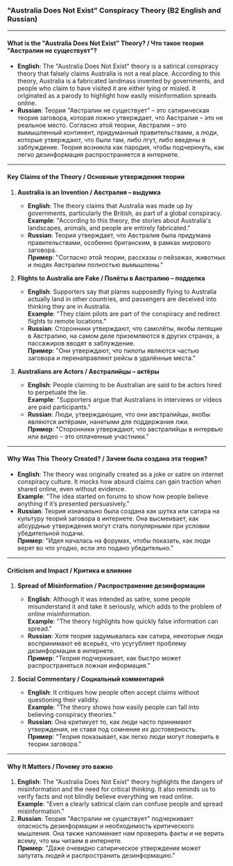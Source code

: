 ### **"Australia Does Not Exist" Conspiracy Theory (B2 English and Russian)**

---

#### **What is the "Australia Does Not Exist" Theory? / Что такое теория "Австралии не существует"?**

- **English**: The "Australia Does Not Exist" theory is a satirical conspiracy theory that falsely claims Australia is not a real place. According to this theory, Australia is a fabricated landmass invented by governments, and people who claim to have visited it are either lying or misled. It originated as a parody to highlight how easily misinformation spreads online.  
- **Russian**: Теория "Австралии не существует" – это сатирическая теория заговора, которая ложно утверждает, что Австралия – это не реальное место. Согласно этой теории, Австралия – это вымышленный континент, придуманный правительствами, а люди, которые утверждают, что были там, либо лгут, либо введены в заблуждение. Теория возникла как пародия, чтобы подчеркнуть, как легко дезинформация распространяется в интернете.

---

#### **Key Claims of the Theory / Основные утверждения теории**

1. **Australia is an Invention / Австралия – выдумка**
   - **English**: The theory claims that Australia was made up by governments, particularly the British, as part of a global conspiracy.  
     **Example**: "According to this theory, the stories about Australia's landscapes, animals, and people are entirely fabricated."  
   - **Russian**: Теория утверждает, что Австралия была придумана правительствами, особенно британским, в рамках мирового заговора.  
     **Пример**: "Согласно этой теории, рассказы о пейзажах, животных и людях Австралии полностью вымышлены."

2. **Flights to Australia are Fake / Полёты в Австралию – подделка**
   - **English**: Supporters say that planes supposedly flying to Australia actually land in other countries, and passengers are deceived into thinking they are in Australia.  
     **Example**: "They claim pilots are part of the conspiracy and redirect flights to remote locations."  
   - **Russian**: Сторонники утверждают, что самолёты, якобы летящие в Австралию, на самом деле приземляются в других странах, а пассажиров вводят в заблуждение.  
     **Пример**: "Они утверждают, что пилоты являются частью заговора и перенаправляют рейсы в удалённые места."

3. **Australians are Actors / Австралийцы – актёры**
   - **English**: People claiming to be Australian are said to be actors hired to perpetuate the lie.  
     **Example**: "Supporters argue that Australians in interviews or videos are paid participants."  
   - **Russian**: Люди, утверждающие, что они австралийцы, якобы являются актёрами, нанятыми для поддержания лжи.  
     **Пример**: "Сторонники утверждают, что австралийцы в интервью или видео – это оплаченные участники."

---

#### **Why Was This Theory Created? / Зачем была создана эта теория?**

- **English**: The theory was originally created as a joke or satire on internet conspiracy culture. It mocks how absurd claims can gain traction when shared online, even without evidence.  
  **Example**: "The idea started on forums to show how people believe anything if it’s presented persuasively."  
- **Russian**: Теория изначально была создана как шутка или сатира на культуру теорий заговора в интернете. Она высмеивает, как абсурдные утверждения могут стать популярными при условии убедительной подачи.  
  **Пример**: "Идея началась на форумах, чтобы показать, как люди верят во что угодно, если это подано убедительно."

---

#### **Criticism and Impact / Критика и влияние**

1. **Spread of Misinformation / Распространение дезинформации**
   - **English**: Although it was intended as satire, some people misunderstand it and take it seriously, which adds to the problem of online misinformation.  
     **Example**: "The theory highlights how quickly false information can spread."  
   - **Russian**: Хотя теория задумывалась как сатира, некоторые люди воспринимают её всерьёз, что усугубляет проблему дезинформации в интернете.  
     **Пример**: "Теория подчеркивает, как быстро может распространяться ложная информация."

2. **Social Commentary / Социальный комментарий**
   - **English**: It critiques how people often accept claims without questioning their validity.  
     **Example**: "The theory shows how easily people can fall into believing conspiracy theories."  
   - **Russian**: Она критикует то, как люди часто принимают утверждения, не ставя под сомнение их достоверность.  
     **Пример**: "Теория показывает, как легко люди могут поверить в теории заговора."

---

#### **Why It Matters / Почему это важно**

1. **English**: The "Australia Does Not Exist" theory highlights the dangers of misinformation and the need for critical thinking. It also reminds us to verify facts and not blindly believe everything we read online.  
   **Example**: "Even a clearly satirical claim can confuse people and spread misinformation."  
2. **Russian**: Теория "Австралии не существует" подчеркивает опасность дезинформации и необходимость критического мышления. Она также напоминает нам проверять факты и не верить всему, что мы читаем в интернете.  
   **Пример**: "Даже очевидно сатирическое утверждение может запутать людей и распространить дезинформацию."
